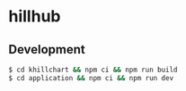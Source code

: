 # hillhub

## Development

```bash
$ cd khillchart && npm ci && npm run build
$ cd application && npm ci && npm run dev
```